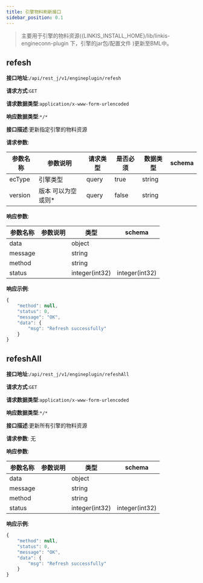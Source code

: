 ```yaml
---
title: 引擎物料刷新接口
sidebar_position: 0.1
--- 
```

>主要用于引擎的物料资源({LINKIS_INSTALL_HOME}/lib/linkis-engineconn-plugin 下，引擎的jar包/配置文件 )更新至BML中。

## refesh

**接口地址**:`/api/rest_j/v1/engineplugin/refesh`


**请求方式**:`GET`


**请求数据类型**:`application/x-www-form-urlencoded`


**响应数据类型**:`*/*`


**接口描述**:更新指定引擎的物料资源


**请求参数**:

| 参数名称 | 参数说明 | 请求类型    | 是否必须 | 数据类型 | schema |
| -------- | -------- | ----- | -------- | -------- | ------ |
|ecType|引擎类型|query|true|string||
|version|版本 可以为空或则*|query|false|string||


**响应参数**:


| 参数名称 | 参数说明 | 类型 | schema |
| -------- | -------- | ----- |----- | 
|data||object||
|message||string||
|method||string||
|status||integer(int32)|integer(int32)|


**响应示例**:
```javascript
{
    "method": null,
    "status": 0,
    "message": "OK",
    "data": {
        "msg": "Refresh successfully"
    }
}
```


## refeshAll


**接口地址**:`/api/rest_j/v1/engineplugin/refeshAll`


**请求方式**:`GET`


**请求数据类型**:`application/x-www-form-urlencoded`


**响应数据类型**:`*/*`


**接口描述**:更新所有引擎的物料资源


**请求参数**:
无

**响应参数**:


| 参数名称 | 参数说明 | 类型 | schema |
| -------- | -------- | ----- |----- | 
|data||object||
|message||string||
|method||string||
|status||integer(int32)|integer(int32)|


**响应示例**:
```javascript
{
    "method": null,
    "status": 0,
    "message": "OK",
    "data": {
        "msg": "Refresh successfully"
    }
}
```
